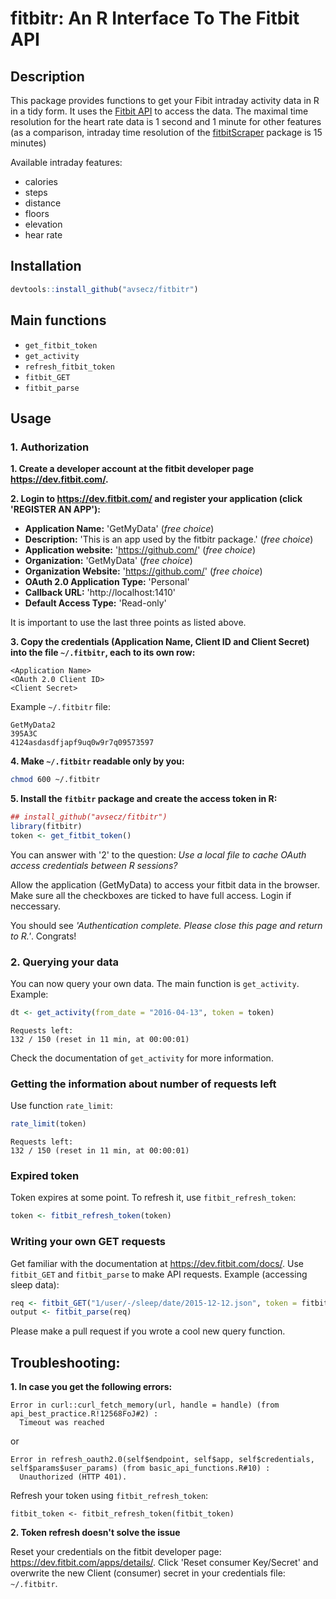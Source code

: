 # fitbitr: An R Interface To The Fitbit API

## Description 

This package provides functions to get your Fibit intraday activity data in R in a tidy form. 
It uses the [Fitbit API](https://dev.fitbit.com/docs/basics/) to access the data. The maximal time resolution for the heart rate data is 1 second and 1 minute for other features (as a comparison, intraday time resolution of the [fitbitScraper](https://cran.r-project.org/web/packages/fitbitScraper/index.html) package is 15 minutes)

Available intraday features:

- calories
- steps
- distance
- floors
- elevation
- hear rate


## Installation

```r
devtools::install_github("avsecz/fitbitr")
```

## Main functions

- `get_fitbit_token`
- `get_activity`
- `refresh_fitbit_token`
- `fitbit_GET`
- `fitbit_parse`

## Usage

### 1. Authorization

**1. Create a developer account at the fitbit developer page <https://dev.fitbit.com/>.**

**2. Login to <https://dev.fitbit.com/> and register your application (click 'REGISTER AN APP'):**
- **Application Name:** 'GetMyData' (*free choice*)
- **Description:** 'This is an app used by the fitbitr package.' (*free choice*)
- **Application website:** 'https://github.com/'  (*free choice*)
- **Organization:** 'GetMyData'  (*free choice*)
- **Organization Website:** 'https://github.com/' (*free choice*)
- **OAuth 2.0 Application Type:** 'Personal'
- **Callback URL:** 'http://localhost:1410'
- **Default Access Type:** 'Read-only'

It is important to use the last three points as listed above.

**3. Copy the credentials (Application Name, Client ID and Client Secret) into the file `~/.fitbitr`,
each to its own row:**

```
<Application Name>
<OAuth 2.0 Client ID>
<Client Secret>
```

Example `~/.fitbitr` file:

```
GetMyData2
395A3C
4124asdasdfjapf9uq0w9r7q09573597
```

**4. Make `~/.fitbitr` readable only by you:**

```bash
chmod 600 ~/.fitbitr
```

**5. Install the `fitbitr` package and create the access token in R:**

```r
## install_github("avsecz/fitbitr")
library(fitbitr)
token <- get_fitbit_token()
```

You can answer with '2' to the question: *Use a local file to cache OAuth access credentials between R sessions?*

Allow the application (GetMyData) to access your fitbit data in the browser. Make sure all the checkboxes are ticked to have full access. Login if neccessary.

You should see *'Authentication complete. Please close this page and return to R.'*. Congrats!

### 2. Querying your data

You can now query your own data. The main function is `get_activity`. Example:

```r
dt <- get_activity(from_date = "2016-04-13", token = token)
```
```
Requests left:
132 / 150 (reset in 11 min, at 00:00:01)
```

Check the documentation of `get_activity` for more information.

### Getting the information about number of requests left

Use function `rate_limit`:

```r
rate_limit(token)
```
```
Requests left:
132 / 150 (reset in 11 min, at 00:00:01)
```

### Expired token

Token expires at some point. To refresh it, use `fitbit_refresh_token`:

```r
token <- fitbit_refresh_token(token)
```


###  Writing your own GET requests

Get familiar with the documentation at <https://dev.fitbit.com/docs/>. Use `fitbit_GET` and `fitbit_parse` to make API requests. Example (accessing sleep data):

```r
req <- fitbit_GET("1/user/-/sleep/date/2015-12-12.json", token = fitbit_token ) 
output <- fitbit_parse(req)
```

Please make a pull request if you wrote a cool new query function.

## Troubleshooting:


**1. In case you get the following errors:**

```
Error in curl::curl_fetch_memory(url, handle = handle) (from api_best_practice.R!12568FoJ#2) : 
  Timeout was reached
```

or 

```
Error in refresh_oauth2.0(self$endpoint, self$app, self$credentials, self$params$user_params) (from basic_api_functions.R#10) : 
  Unauthorized (HTTP 401).
```

Refresh your token using `fitbit_refresh_token`:

`fitbit_token <- fitbit_refresh_token(fitbit_token)`

**2. Token refresh doesn't solve the issue**

Reset your credentials on the fitbit developer page:
<https://dev.fitbit.com/apps/details/>. Click 'Reset consumer Key/Secret' and overwrite the new Client (consumer) secret in your credentials file: `~/.fitbitr`.
